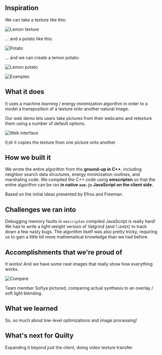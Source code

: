 ## Inspiration
We can take a texture like this:

![Lemon texture](http://i.imgur.com/4LhKEek.png)

... and a potato like this:

![Potato](http://i.imgur.com/5szgi80.png)

... and we can create a lemon potato:

![Lemon potato](http://i.imgur.com/0Nyl7ub.png)

![Examples](http://i.imgur.com/WhS8p4Z.png)

## What it does

It uses a machine learning / energy minimization algorithm in order to a model a transposition of a texture onto another natural image.

Our web demo lets users take pictures from their webcams and retexture them using a number of default options.

![Web interface](http://i.imgur.com/Q4ULgdw.png)

tl;dr it copies the texture from one picture onto another

## How we built it

We wrote the entire algorithm from the **ground-up in C++**, including neighbor search data structures, energy minimization routines, and marshaling code. We compiled the C++ code using **emscripten** so that the entire algorithm can be ran **in native `asm.js` JavaScript on the client side.**

Based on the initial ideas presented by Efros and Freeman.

## Challenges we ran into

Debugging memory faults in `emscripten` compiled JavaScript is really hard! We had to write a light-weight version of Valgrind (and `libVEX`) to track down a few nasty bugs. The algorithm itself was also pretty tricky, requiring us to gain a little bit more mathematical knowledge than we had before.

## Accomplishments that we're proud of

It works! And we have some neat images that really show how everything works.

![Compare](http://i.imgur.com/e2MF2Wy.jpg)

Team member Sofiya pictured, comparing actual synthesis to an overlay / soft light blending. 

## What we learned

So, so much about low-level optimizations and image processing!

## What's next for Quilty

Expanding it beyond just the client, doing video texture transfer.
